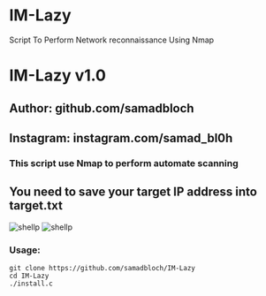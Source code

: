 # IM-Lazy
Script To Perform Network reconnaissance Using Nmap

# IM-Lazy v1.0
## Author: github.com/samadbloch
## Instagram: instagram.com/samad_bl0h
 
### This script use Nmap to perform automate scanning
## You need to save your target IP address into target.txt




![shellp](https://github.com/samadbloch/IM-Lazy/raw/master/Screenshot_20200627_230817.png)
![shellp](https://github.com/samadbloch/IM-Lazy/raw/master/Screenshot_20200627_230942.png)

### Usage:
```
git clone https://github.com/samadbloch/IM-Lazy
cd IM-Lazy
./install.c
```
